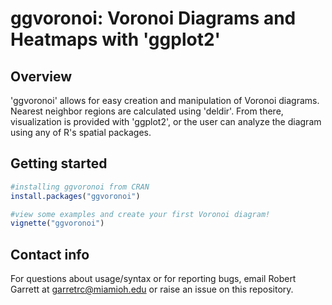 # ggvoronoi: Voronoi Diagrams and Heatmaps with 'ggplot2'

## Overview

'ggvoronoi' allows for easy creation and manipulation of Voronoi diagrams. Nearest neighbor regions are calculated using 'deldir'. From there, visualization is provided with 'ggplot2', or the user can analyze the diagram using any of R's spatial packages.

## Getting started

```r
#installing ggvoronoi from CRAN
install.packages("ggvoronoi")

#view some examples and create your first Voronoi diagram!
vignette("ggvoronoi")
```

## Contact info

For questions about usage/syntax or for reporting bugs, email Robert Garrett at garretrc@miamioh.edu or raise an issue on this repository. 
